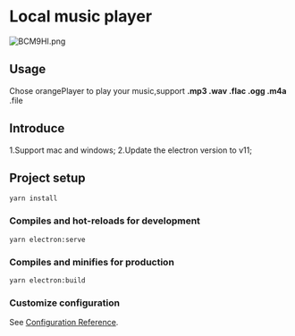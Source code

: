 # Local music player

![BCM9HI.png](https://s1.ax1x.com/2020/10/21/BCM9HI.png)

## Usage

Chose orangePlayer to play your music,support **.mp3 .wav .flac .ogg .m4a** .file

## Introduce
1.Support mac and windows;
2.Update the electron version to v11;


## Project setup
```
yarn install
```

### Compiles and hot-reloads for development
```
yarn electron:serve
```

### Compiles and minifies for production
```
yarn electron:build
```

### Customize configuration
See [Configuration Reference](https://cli.vuejs.org/config/).
